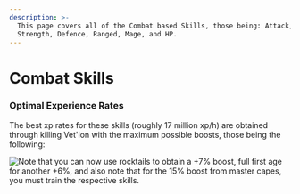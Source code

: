 ```yaml
---
description: >-
  This page covers all of the Combat based Skills, those being: Attack,
  Strength, Defence, Ranged, Mage, and HP.
---
```


# Combat Skills

### Optimal Experience Rates

The best xp rates for these skills (roughly 17 million xp/h) are obtained through killing Vet'ion with the maximum possible boosts, those being the following:

![Note that you can now use rocktails to obtain a +7% boost, full first age for another +6%, and also note that for the 15% boost from master capes, you must train the respective skills.](../.gitbook/assets/image\_2021-11-16\_154634.png)

